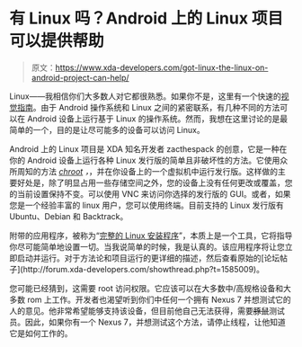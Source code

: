 # 有 Linux 吗？Android 上的 Linux 项目可以提供帮助

> 原文：<https://www.xda-developers.com/got-linux-the-linux-on-android-project-can-help/>

Linux——我相信你们大多数人对它都很熟悉。如果你不是，这里有一个快速的[视觉指南](https://lh3.googleusercontent.com/-9BOXH-32RFY/T8TEcCTeVUI/AAAAAAAARd4/aAKdvxNy-PI/Mac%2B%2BWindows%2BLinux.jpg)。由于 Android 操作系统和 Linux 之间的紧密联系，有几种不同的方法可以在 Android 设备上运行基于 Linux 的操作系统。然而，我想在这里讨论的是最简单的一个，目的是让尽可能多的设备可以访问 Linux。

Android 上的 Linux 项目是 XDA 知名开发者 zacthespack 的创意，它是一种在你的 Android 设备上运行各种 Linux 发行版的简单且非破坏性的方法。它使用众所周知的方法 *[chroot](http://en.wikipedia.org/wiki/Chroot) ，*，并在你设备上的一个虚拟机中运行发行版。这样做的主要好处是，除了明显占用一些存储空间之外，您的设备上没有任何更改或覆盖，您的当前设置保持不变。可以使用 VNC 来访问你选择的发行版的 GUI。或者，如果您是一个经验丰富的 linux 用户，您可以使用终端。目前支持的 Linux 发行版有 Ubuntu、Debian 和 Backtrack。

附带的应用程序，被称为“[完整的 Linux 安装程序](https://play.google.com/store/apps/details?id=com.zpwebsites.linuxonandroid&feature=more_from_developer#?t=W251bGwsMSwxLDEwMiwiY29tLnpwd2Vic2l0ZXMubGludXhvbmFuZHJvaWQiXQ..)”，本质上是一个工具，它将指导你尽可能简单地设置一切。当我说简单的时候，我是认真的。该应用程序将让您立即启动并运行。对于方法论和项目运行的更详细的描述，然后查看原始的[论坛帖子](http://forum.xda-developers.com/showthread.php?t=1585009)。

您可能已经猜到，这需要 root 访问权限。它应该可以在大多数中/高规格设备和大多数 rom 上工作。开发者也渴望听到你们中任何一个拥有 Nexus 7 并想测试它的人的意见。他非常希望能够支持该设备，但目前他自己无法获得，需要~~豚鼠~~测试员。因此，如果你有一个 Nexus 7，并想测试这个方法，请停止线程，让他知道它是如何工作的。
